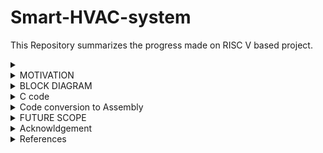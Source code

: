 # Smart-HVAC-system

This Repository summarizes the progress made on RISC V based project.

<details>
  <summary>
    
  </summary>
  Heating, Ventilation, and Air Conditioning (HVAC) systems are essential in various applications where maintaining optimal indoor environmental conditions is crucial for comfort, health, or process requirements. HVAC systems are essential in various environments for several reasons:

**1. Comfort:**
Temperature Control: HVAC systems regulate indoor temperatures, ensuring occupants are comfortable regardless of external weather conditions.
Humidity Control: HVAC systems maintain optimal humidity levels, preventing discomfort caused by dry or excessively humid air.
**2. Health and Safety:**
Air Quality: HVAC systems filter and circulate air, removing pollutants, allergens, and contaminants. This is crucial for indoor air quality, especially in buildings with limited natural ventilation.
Disease Control: Proper ventilation and air exchange help reduce the spread of airborne diseases by diluting and exhausting contaminants.
**3. Energy Efficiency:**
Energy Conservation: HVAC systems are designed to be energy-efficient, reducing overall energy consumption in buildings.
Temperature Zoning: HVAC systems can be designed with zoning capabilities, allowing specific areas to be heated or cooled as needed, conserving energy in unoccupied spaces.
**4. Preservation:**
Preservation of Goods: In industries, HVAC systems help maintain stable temperature and humidity levels, preserving products, raw materials, and equipment.
Preservation of Artifacts: HVAC systems are critical in museums and archives to preserve artifacts, paintings, and historical documents.
**5. Productivity and Performance:**
Employee Productivity: Comfortable and healthy indoor environments enhance productivity and reduce absenteeism among employees.
Equipment Performance: HVAC systems prevent overheating of machinery and electronic equipment, ensuring they operate efficiently and have a longer lifespan.
**6. Control of Environmental Factors:**
Odor Control: HVAC systems can include filters and ventilation systems to control and eliminate odors, crucial in environments like restaurants and industrial facilities.
Smoke and Fume Extraction: HVAC systems in commercial kitchens and factories remove smoke, fumes, and airborne particles, providing a safer working environment.
**7. Compliance and Regulations:**
Regulatory Compliance: Many building codes and regulations require proper ventilation and HVAC systems to ensure the health and safety of occupants.
Occupancy Permits: Buildings need to meet HVAC requirements to obtain occupancy permits, ensuring the space is fit for human habitation or commercial use.
**8. Specialized Needs:**
Server Rooms: HVAC systems maintain optimal temperatures in server rooms, preventing overheating and ensuring continuous operation of computer systems.
Clean Rooms: Industries such as pharmaceuticals, electronics, and aerospace rely on HVAC systems to maintain sterile and controlled environments.
In summary, HVAC systems are essential for ensuring human comfort, health, safety, and the efficient operation of buildings and various industrial processes. They are designed to address a wide range of environmental and operational needs in diverse settings.
  
</details>

<details>
  <summary>
    MOTIVATION
  </summary>
  This Project focusses on creating a  smart HVAC system in cars. The development and integration of HVAC (Heating, Ventilation, and Air Conditioning) systems in cars are driven by several important factors, all aimed at enhancing the comfort, safety, and overall driving experience for passengers and drivers:

  **1. Passenger Comfort:**
  
 (a) Temperature Control: HVAC systems allow passengers to maintain a comfortable temperature inside the car, regardless of the weather conditions outside. This is especially important during extreme heat or cold.
(b) Humidity Control: Proper ventilation helps control humidity levels, preventing the feeling of stickiness and discomfort inside the vehicle.

**2. Driver Comfort and Safety:**

(a) Fog and Defrosting: HVAC systems are crucial for defrosting windows during cold weather. They also help prevent fogging, ensuring optimal visibility for the driver, which is essential for safe driving.
(b) Dehumidification: HVAC systems dehumidify the air, preventing the buildup of condensation inside the vehicle. This is especially important in preventing fogging on windows.
Occupant Focus: Comfortable passengers are less likely to distract the driver, contributing to overall road safety.

**3. Health and Well-being:**

Comfortable Journey: A comfortable temperature and clean air contribute to reduced stress during travel, enhancing the overall well-being of passengers.
Preventing Overheating: In hot weather, an efficient air conditioning system prevents passengers, especially children and the elderly, from overheating, which can be dangerous.

**4. Market Demand and Competitiveness:**

Consumer Expectations: Modern consumers expect a high level of comfort and convenience in their vehicles. HVAC systems have become a standard feature in most vehicles to meet these expectations.
Competitive Advantage: Car manufacturers compete based on the features and comfort they offer. A well-designed HVAC system adds value to the vehicle and can be a competitive advantage in the market.

**5. Vehicle Functionality:**

Demands of Modern Vehicles: Modern vehicles often come with electronic systems and gadgets that generate heat. Efficient HVAC systems help dissipate this heat, ensuring the proper functioning of these components.
Battery Cooling: In electric and hybrid vehicles, HVAC systems are used to cool batteries, ensuring they operate within the optimal temperature range.

**6. Regulatory Compliance:**

Emission Regulations: Regulations and standards often mandate the use of HVAC systems to control emissions and ensure efficient fuel consumption.
Safety Regulations: Proper defrosting and demisting are essential for compliance with safety regulations, ensuring visibility is not compromised.
In summary, the integration of HVAC systems in cars is driven by the need to provide comfort, safety, and well-being for passengers and drivers. Meeting consumer expectations, ensuring safety compliance, and staying competitive in the market are significant motivators for car manufacturers to invest in advanced and efficient HVAC technologies.

</details>
<details>
  <summary>
    BLOCK DIAGRAM
  </summary>
  
![WhatsApp Image 2023-10-10 at 19 18 57](https://github.com/Vartika-iiitb/Smart-HVAC-system/assets/140998716/5ea4909d-0650-4f72-9b06-aafc581a5e83)

</details>
<details>
  <summary>
    C code
  </summary>
	
  ```
  int main() {
    int temp_sensor;      // bit 0
    int car_window_motor;//bit 1 & 2
    int AC;//bit 3
    int mask;

    

    while (1) {
        
	asm volatile(
	    	"andi %0, x30, 1\n\t"
	    	:"=r"(temp_sensor)
	    	:
	    	:
	    	);
        if (temp_sensor == 1 && AC==0) { // temperature more than threshold, Roll off the windows and turn on AC
            //motor=2 makes roll up windows
            car_window_motor=2;//10 is one direction
            
            mask = 0xFFFFFFF9;
            asm volatile(
	    "and x30, x30, %1\n\t"
	    "or x30, x30, %0\n\t"
	    :
	    :"r"(car_window_motor),"r"(mask)
	    :"x30"
	    );
            
            
            //on AC
            AC=1;
            mask = 0xFFFFFFF7;
            asm volatile(
	    "and x30, x30, %1\n\t"
	    "or x30, x30, %0\n\t"
	    :
	    :"r"(AC),"r"(mask)
	    :"x30"
	    );
        }
        else if (temp_sensor == 0 && AC==1)
        { // temperature less than threshold roll down windows & AC is off
           
              //motor=1 makes roll down windows
            car_window_motor=1;//01 is opposite direction
            
            mask = 0xFFFFFFF9;
            asm volatile(
	    "and x30, x30, %1\n\t"
	    "or x30, x30, %0\n\t"
	    :
	    :"r"(car_window_motor),"r"(mask)
	    :"x30"
	    );
            
            
            //on AC
            AC=0;
            mask = 0xFFFFFFF7;
            asm volatile(
	    "and x30, x30, %1\n\t"
	    "or x30, x30, %0\n\t"
	    :
	    :"r"(AC),"r"(mask)
	    :"x30"
	    );
        }

       
    }

    return 0;
}
```

</details>

<details>

  <summary>
    Code conversion to Assembly
  </summary>

```
  
  output.o:     file format elf32-littleriscv


Disassembly of section .text:

00010074 <main>:
   10074:	fe010113          	add	sp,sp,-32
   10078:	00812e23          	sw	s0,28(sp)
   1007c:	02010413          	add	s0,sp,32
   10080:	001f7793          	and	a5,t5,1
   10084:	fef42423          	sw	a5,-24(s0)
   10088:	fe842703          	lw	a4,-24(s0)
   1008c:	00100793          	li	a5,1
   10090:	04f71863          	bne	a4,a5,100e0 <main+0x6c>
   10094:	fec42783          	lw	a5,-20(s0)
   10098:	04079463          	bnez	a5,100e0 <main+0x6c>
   1009c:	00200793          	li	a5,2
   100a0:	fef42223          	sw	a5,-28(s0)
   100a4:	ff900793          	li	a5,-7
   100a8:	fef42023          	sw	a5,-32(s0)
   100ac:	fe442783          	lw	a5,-28(s0)
   100b0:	fe042703          	lw	a4,-32(s0)
   100b4:	00ef7f33          	and	t5,t5,a4
   100b8:	00ff6f33          	or	t5,t5,a5
   100bc:	00100793          	li	a5,1
   100c0:	fef42623          	sw	a5,-20(s0)
   100c4:	ff700793          	li	a5,-9
   100c8:	fef42023          	sw	a5,-32(s0)
   100cc:	fec42783          	lw	a5,-20(s0)
   100d0:	fe042703          	lw	a4,-32(s0)
   100d4:	00ef7f33          	and	t5,t5,a4
   100d8:	00ff6f33          	or	t5,t5,a5
   100dc:	0540006f          	j	10130 <main+0xbc>
   100e0:	fe842783          	lw	a5,-24(s0)
   100e4:	f8079ee3          	bnez	a5,10080 <main+0xc>
   100e8:	fec42703          	lw	a4,-20(s0)
   100ec:	00100793          	li	a5,1
   100f0:	f8f718e3          	bne	a4,a5,10080 <main+0xc>
   100f4:	00100793          	li	a5,1
   100f8:	fef42223          	sw	a5,-28(s0)
   100fc:	ff900793          	li	a5,-7
   10100:	fef42023          	sw	a5,-32(s0)
   10104:	fe442783          	lw	a5,-28(s0)
   10108:	fe042703          	lw	a4,-32(s0)
   1010c:	00ef7f33          	and	t5,t5,a4
   10110:	00ff6f33          	or	t5,t5,a5
   10114:	fe042623          	sw	zero,-20(s0)
   10118:	ff700793          	li	a5,-9
   1011c:	fef42023          	sw	a5,-32(s0)
   10120:	fec42783          	lw	a5,-20(s0)
   10124:	fe042703          	lw	a4,-32(s0)
   10128:	00ef7f33          	and	t5,t5,a4
   1012c:	00ff6f33          	or	t5,t5,a5
   10130:	f51ff06f          	j	10080 <main+0xc>
   
   ```

Number of different instructions: 9
List of different instructions:
li
sw
or
bne
bnez
lw
and
j
add
</details>

<details>
  <summary>
    FUTURE SCOPE
  </summary>
  
 * To develop a user-friendly interface accessible via a mobile app, web dashboard or both.
 * It include features like real time temperature monitoring, Scheduling and remote control.
 * Implement Machine Learning algorithms
 
</details>

<details>
<summary>
Acknowldgement
</summary>

* I would sincerely like to thank Mr. Kunal Ghosh, Co founder of VLSI System Design Corp. Pvt. Ltd. for his consistent support and guidance throughout this task.
* Bhargav, Colleague at IIITB
* Divyam Satle, Colleague at IIITB
</details>

<details>
<summary>
References
</summary>
	
 * https://github.com/SakethGajawada/RISCV-GNU
 * https://github.com/kunalg123
 * https://www.vsdiat.com/
</details>



